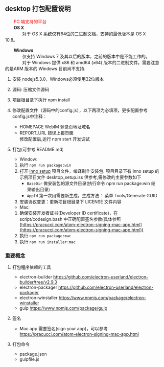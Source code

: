 ## desktop 打包配置说明
　　<font color="red">PC 端支持的平台</font>          
　　**OS X**        
　　　　对于 OS X 系统仅有64位的二进制文档，支持的最低版本是 OS X 10.8。

　　**Windows**        
　　　　仅支持 Windows 7 及其以后的版本，之前的版本中是不能工作的。        
　　　　对于 Windows 提供 x86 和 amd64 (x64) 版本的二进制文件。需要注意的是ARM 版本的 Windows 目前尚不支持.

1. 安装 nodejs5.3.0，Windows必须使用32位版本

2. 源码: 压缩文件源码

3. 项目根目录下执行 npm install

4. 修改配置文件（源码中的config.js），以下两项为必填项，更多配置参考config.js中注释：
    *  HOMEPAGE       WebIM 登录页地址域名
    *  REPORT_URL     错误上报页面   
    修改配置后,运行  npm start  开发调试

5. 打包(可参考 README.md)
    * Window: 
   1.   执行 `npm run package:win`
   2.   打开 [inno setup](http://www.jrsoftware.org/isinfo.php) 项目文件，编译制作安装包. 项目目录下有 inno setup 的示例项目文件 desktop_setup.iss 供参考,需修改的主要参数如下
        -  `BaseDir` 做安装包的源文件目录(执行命令 npm run package:win 结果输出目录)
        -  `AppId` 第一次用需要新生成。生成方法： 菜单 Tools/Generate GUID
   3.   安装协议变更：更新项目根目录下 LICENSE 文件内容
    * Mac: 
   1.   确保安装开发者证书(Developer ID certificate)，在 script/codesign.bash 中正确配置签名参数(具体参照 [https://pracucci.com/atom-electron-signing-mac-app.html](https://pracucci.com/atom-electron-signing-mac-app.html))
   2.   执行 `npm run package:mac`
   3.   执行  `npm run installer:mac`


### 重要概念
1. 打包程序依赖的工具
    -    electron-builder    https://github.com/electron-userland/electron-builder/tree/v2.9.3
    -    electron-packager   https://github.com/electron-userland/electron-packager
    -    electron-winstaller https://www.npmjs.com/package/electron-winstaller
    -    gulp                https://www.npmjs.com/package/gulp

2. 签名
    -    Mac app 需要签名(sign your app)，可以参考 https://pracucci.com/atom-electron-signing-mac-app.html
3. 打包命令
    -    package.json
    -    gulpfile.js
